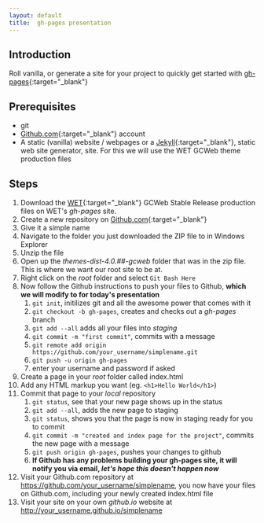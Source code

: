 ```yaml
---
layout: default
title:  gh-pages presentation
---
```


## Introduction

Roll vanilla, or generate a site for your project to quickly get started with [gh-pages](https://pages.github.com/){:target="_blank"} 

## Prerequisites

* git
* [Github.com](https://github.com/){:target="_blank"} account
* A static (vanilla) website / webpages or a [Jekyll](https://jekyllrb.com/){:target="_blank"}, static web site generator, site. For this we will use the WET GCWeb theme production files

## Steps

1. Download the [WET](http://wet-boew.github.io/wet-boew/index-en.html){:target="_blank"} GCWeb Stable Release production files on WET's _gh-pages_ site.
2. Create a new repository on [Github.com](https://github.com/){:target="_blank"}
3. Give it a simple name
4. Navigate to the folder you just downloaded the ZIP file to in Windows Explorer
5. Unzip the file
6. Open up the _themes-dist-4.0.##-gcweb_ folder that was in the zip file. This is where we want our root site to be at.
7. Right click on the _root_ folder and select `Git Bash Here`
8. Now follow the Github instructions to push your files to Github, **which we will modify to for today's presentation**
    1. `git init`, initilizes git and all the awesome power that comes with it 
    2. `git checkout -b gh-pages`, creates and checks out a _gh-pages_ branch
    3. `git add --all` adds all your files into _staging_
    4. `git commit -m "first commit"`, commits with a message
    5. `git remote add origin https://github.com/your_username/simplename.git`
    6. `git push -u origin gh-pages`
    7. enter your username and password if asked
9. Create a page in your _root_ folder called index.html
10. Add any HTML markup you want (eg. `<h1>Hello World</h1>`)
11. Commit that page to your _local_ repository
    1. `git status`, see that your new page shows up in the status
    2. `git add --all`, adds the new page to staging
    3. `git status`, shows you that the page is now in staging ready for you to commit
    4. `git commit -m "created and index page for the project"`, commits the new page with a message
    5. `git push origin gh-pages`, pushes your changes to github 
    6. **If Github has any problems building your gh-pages site, it will notify you via email, _let's hope this doesn't happen now_**
12. Visit your Github.com repository at https://github.com/your_username/simplename, you now have your files on Github.com, including your newly created index.html file
13. Visit your site on your own _github.io_ website at http://your_username.github.io/simplename





